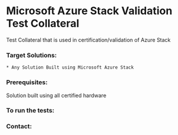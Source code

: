 # Microsoft Azure Stack Validation Test Collateral
Test Collateral that is used in certification/validation of Azure Stack

### Target Solutions:

    * Any Solution Built using Microsoft Azure Stack

### Prerequisites:
Solution built using all certified hardware

### To run the tests:


### Contact:
